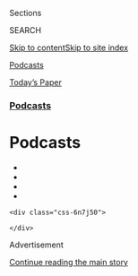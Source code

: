 <div id="app">

<div>

<div class="NYTAppHideMasthead css-zz1s19 e1suatyy0">

<div class="section css-ui9rw0 e1suatyy2">

<div class="css-11hrj97 er09x8g0">

<div class="css-6n7j50">

</div>

<span class="css-1dv1kvn">Sections</span>

<div class="css-10488qs">

<span class="css-1dv1kvn">SEARCH</span>

</div>

[Skip to content](#site-content)[Skip to site
index](#site-index)

</div>

<div id="masthead-section-label" class="css-1fnb9ct eaxe0e00">

[Podcasts](https://www.nytimes3xbfgragh.onion/spotlight/podcasts)

</div>

<div class="css-10698na e1huz5gh0">

</div>

</div>

<div id="masthead-bar-one" class="section hasLinks css-15hmgas e1csuq9d3">

<div class="css-uqyvli e1csuq9d0">

</div>

<div class="css-1uqjmks e1csuq9d1">

</div>

<div class="css-9e9ivx">

[](https://myaccount.nytimes3xbfgragh.onion/auth/login?response_type=cookie&client_id=vi)

</div>

<div class="css-1bvtpon e1csuq9d2">

[Today’s
Paper](https://www.nytimes3xbfgragh.onion/section/todayspaper)

</div>

</div>

</div>

</div>

<div data-aria-hidden="false">

<div id="site-content" data-role="main">

<div class="css-1ffjgkm">

</div>

<div id="collection-podcasts" class="section css-15h4p1b e9abtgs0">

<div class="css-1j21atc e1svk9qx1">

<div class="css-fmiefx e1svk9qx2">

<div class="css-1hk7r2m eu54l5x0">

<div id="sponsor-wrapper" class="css-7a1pgi eaca97t0" type="sponsor" hidden="">

<div id="sponsor-slug" class="css-1l4mleb eaca97t1" hidden="">

Supported by

</div>

[Continue reading the main
story](#after-sponsor)

<div id="sponsor" class="ad sponsor-wrapper" style="text-align:left;height:100%;display:block">

</div>

<div id="after-sponsor">

</div>

</div>

</div>

### <span class="css-hue6tr ezz4tcd1">[Podcasts](/spotlight/podcasts)</span>

</div>

<div class="css-nfcc9b e1svk9qx3">

<div class="css-vl9dhg e1svk9qx5">

<div class="css-1nrhkj6 e1svk9qx6">

# Podcasts

<div class="follow-button-placeholder" data-collection-id="">

</div>

<div class="css-d8bdto" data-role="toolbar" data-aria-label="Social Media Share buttons, Save button, and Comments Panel with current comment count" data-testid="share-tools">

  - 
  - 
  - 
  - 
    
    <div class="css-6n7j50">
    
    </div>

</div>

</div>

</div>

</div>

<div id="subheader-wrapper" class="css-1kieyps eaca97t0" type="subheader">

<div id="subheader-slug" class="css-1tag3rd eaca97t1">

Advertisement

</div>

[Continue reading the main
story](#after-subheader)

<div id="subheader" class="ad subheader-wrapper" style="text-align:center;height:100%;display:block">

</div>

<div id="after-subheader">

</div>

</div>

</div>

<div class="css-4svvz1 ekkqrpp0">

<div id="collection-highlights-container" class="section css-18l1u7x e46isfb1">

<div class="template-1 css-gfgt40 ekkqrpp1">

## Highlights

1.  ![<span class="css-kvjpws e1oaj3zl2"><span class="css-1dv1kvn">Credit</span></span>](https://static01.graylady3jvrrxbe.onion/images/2020/08/21/world/21daily-nba/merlin_175963434_3cd3a139-68c5-4791-a54c-090de23624a5-jumbo.jpg)
    
    <div class="css-gjijuv">
    
    ### The Daily
    
    ## [A Pandemic-Proof Bubble?](/2020/08/21/podcasts/the-daily/nba-coronavirus-basketball.html)
    
    The N.B.A. has sealed off its players and staff in a secure campus
    in Florida — a medical and social experiment unlike anything in the
    history of
    sports.
    
    <span class="css-me3p27"></span>
    
    </div>

2.  ![<span class="css-1nk1g0h e1oaj3zl2"><span class="css-1dv1kvn">Credit</span>Brian
    Rea</span>](https://static01.graylady3jvrrxbe.onion/images/2017/01/27/fashion/29modern/29modern-videoLarge.jpg)
    
    <div class="css-10wtrbd">
    
    ### Modern Love Podcast
    
    ## [Modern Love Podcast: Zawe Ashton Reads ‘Confronting Race, Religion and Her Heart’](/2020/06/24/style/modern-love-podcast-zawe-ashton.html)
    
    The “Velvet Buzzsaw” actress reads an essay about interracial
    relationships and
    self-acceptance.
    
    <span class="css-me3p27"></span>
    
    </div>

3.  ![<span class="css-1nk1g0h e1oaj3zl2"><span class="css-1dv1kvn">Credit</span></span>](https://static01.graylady3jvrrxbe.onion/images/2020/05/30/podcasts/rabbit-hole-album-art-article-pages/rabbit-hole-album-art-article-pages-videoLarge-v3.jpg)
    
    <div class="css-10wtrbd">
    
    ### Rabbit Hole
    
    ## [Eight: ‘We Go All’](/2020/06/04/podcasts/rabbit-hole-qanon-youtube-tiktok-virus.html)
    
    One QAnon believer’s journey through faith and loss — and what
    becomes of reality as we move
    online.
    
    <span class="css-me3p27"></span>
    
    </div>

4.  ![<span class="css-1nk1g0h e1oaj3zl2"><span class="css-1dv1kvn">Credit</span>Illustration
    by Tracy Ma/The New York
    Times</span>](https://static01.graylady3jvrrxbe.onion/images/2020/08/18/podcasts/14DAILY-2/14DAILY-2-videoLarge-v4.jpg)
    
    <div class="css-10wtrbd">
    
    ### the daily newsletter
    
    ## [Why ‘Cancel Culture’ Is a Distraction](/2020/08/14/podcasts/daily-newsletter-cancel-culture-beirut-protest.html)
    
    A reporter’s last thoughts before putting the phrase to
    rest.
    
    <span class="css-me3p27"></span><span class="css-1dydysp e4e4i5l3"></span><span class="css-9voj2j">By
    <span class="css-1baulvz last-byline" itemprop="name">Jonah Engel
    Bromwich</span></span>
    
    </div>

</div>

</div>

<div id="mid1-wrapper" class="css-1mn4oms eaca97t0" type="rank">

<div id="mid1-slug" class="css-1tag3rd eaca97t1">

Advertisement

</div>

[Continue reading the main
story](#after-mid1)

<div id="mid1" class="ad mid1-wrapper" style="text-align:center;height:100%;display:block">

</div>

<div id="after-mid1">

</div>

</div>

<div class="section 4-band css-jhqenn ep7jkp60">

## [The Daily](/column/the-daily)

[More in The Daily
    »](/column/the-daily)

1.  ![<span class="css-1hhnwbi e1oaj3zl2"><span class="css-1dv1kvn">Credit</span></span>](https://static01.graylady3jvrrxbe.onion/images/2020/08/16/opinion/20daily-biden/16senior1-videoLarge.jpg)
    
    <div class="css-10wtrbd">
    
    ## [Joe Biden’s 30-Year Quest](/2020/08/20/podcasts/the-daily/biden-election.html)
    
    The former vice president twice failed to secure the Democratic
    nomination. Now that he has succeeded, how much will his past
    mistakes affect his bid for the White
    House?
    
    <span class="css-me3p27"></span>
    
    </div>

2.  ![<span class="css-1hhnwbi e1oaj3zl2"><span class="css-1dv1kvn">Credit</span></span>](https://static01.graylady3jvrrxbe.onion/images/2020/08/19/world/19daily-dejoy/merlin_175343967_fc16f97e-a47d-437a-a042-6b5e49455304-videoLarge.jpg)
    
    <div class="css-10wtrbd">
    
    ## [The President, the Postal Service and the Election](/2020/08/19/podcasts/the-daily/dejoy-postal-service-trump.html)
    
    Recent cuts have raised a question: Is President Trump deliberately
    slowing the mail to help his chances in the
    election?
    
    <span class="css-me3p27"></span>
    
    </div>

3.  ![<span class="css-1hhnwbi e1oaj3zl2"><span class="css-1dv1kvn">Credit</span></span>](https://static01.graylady3jvrrxbe.onion/images/2020/08/18/world/18daily-uae/merlin_175656030_d1d0b45d-b690-4412-b29a-99974bc6dd97-videoLarge.jpg)
    
    <div class="css-10wtrbd">
    
    ## [A Dinner and a Deal](/2020/08/18/podcasts/the-daily/israel-UAE.html)
    
    The United Arab Emirates has become the first Arab country in nearly
    30 years to establish full diplomatic relations with Israel. It was
    a shift with a delicate dance behind
    it.
    
    <span class="css-me3p27"></span>
    
    </div>

4.  ![<span class="css-1hhnwbi e1oaj3zl2"><span class="css-1dv1kvn">Credit</span></span>](https://static01.graylady3jvrrxbe.onion/images/2020/08/17/world/17daily-warpspeed/17daily-warpspeed-videoLarge.jpg)
    
    <div class="css-10wtrbd">
    
    ## [Inside Operation Warp Speed](/2020/08/17/podcasts/the-daily/trump-coronavirus-vaccine-covid.html)
    
    The goal of the initiative is admirable: getting a coronavirus
    vaccine out to Americans and saving lives as soon as possible. It is
    not, however, without its
    problems.
    
    <span class="css-me3p27"></span>
    
    </div>

5.  ![<span class="css-1hhnwbi e1oaj3zl2"><span class="css-1dv1kvn">Credit</span></span>](https://static01.graylady3jvrrxbe.onion/images/2020/08/16/magazine/16mag-intelligence-02-copy/16mag-intelligence-02-videoLarge-v3.jpg)
    
    <div class="css-10wtrbd">
    
    ## [The Sunday Read: ‘Unwanted Truths’](/2020/08/16/podcasts/the-daily/trump-russia-intelligence.html)
    
    Inside President Trump’s battles with U.S. intelligence agencies
    
    <span class="css-me3p27"></span>
    
    </div>

</div>

<div class="section 5-band css-jhqenn ep7jkp60">

## [Modern Love Podcast](/column/modern-love-podcast)

[More in Modern Love Podcast
    »](/column/modern-love-podcast)

1.  ![<span class="css-1hhnwbi e1oaj3zl2"><span class="css-1dv1kvn">Credit</span>Brian
    Rea</span>](https://static01.graylady3jvrrxbe.onion/images/2020/06/19/fashion/23ML-jaramillo/merlin_154561071_143c362c-fcb7-4d88-8ae2-c938777c91b0-videoLarge.jpg)
    
    <div class="css-10wtrbd">
    
    ## [Modern Love Podcast: Ncuti Gatwa Reads ‘Why Can’t Men Say “I Love You” to Each Other?’](/2020/06/17/style/modern-love-podcast-ncuti-gatwa.html)
    
    The “Sex Education” star reads an essay about the oppressive codes
    regulating male
    behavior.
    
    <span class="css-me3p27"></span>
    
    </div>

2.  ![<span class="css-1hhnwbi e1oaj3zl2"><span class="css-1dv1kvn">Credit</span>David
    Chelsea</span>](https://static01.graylady3jvrrxbe.onion/images/2006/09/01/fashion/03LOVE_ready/03LOVE_ready-videoLarge-v3.jpg)
    
    <div class="css-10wtrbd">
    
    ## [Modern Love Podcast: Lorraine Toussaint Reads ‘Race Wasn’t an Issue to Him, Which Was an Issue to Me’](/2020/06/10/style/modern-love-podcast-lorraine-toussant-updated-poscript.html)
    
    This week, the Modern Love podcast revisits an essay about the need
    to acknowledge race in interracial
    relationships.
    
    <span class="css-me3p27"></span>
    
    </div>

3.  ![<span class="css-1hhnwbi e1oaj3zl2"><span class="css-1dv1kvn">Credit</span>David
    Chelsea</span>](https://static01.graylady3jvrrxbe.onion/images/2005/10/02/fashion/02MODERNLOVE/02MODERNLOVE-videoLarge.jpg)
    
    <div class="css-10wtrbd">
    
    ## [Modern Love Podcast: Hasan Minhaj Reads ‘Researching Jenna, Discovering Myself’](/2020/06/03/style/modern-love-podcast-hasan-minhaj.html)
    
    The host of “Patriot Act” reads an essay about how past trauma
    informs the
    present.
    
    <span class="css-me3p27"></span>
    
    </div>

4.  ![<span class="css-1hhnwbi e1oaj3zl2"><span class="css-1dv1kvn">Credit</span>Brian
    Rea</span>](https://static01.graylady3jvrrxbe.onion/images/2018/05/24/fashion/13LOVE/13LOVE-videoLarge.jpg)
    
    <div class="css-10wtrbd">
    
    ## [Modern Love Podcast: Saoirse Ronan Reads ‘Grappling With the Language of Love’](/2020/05/27/style/modern-love-podcast-saoirse-ronan.html)
    
    The Golden Globe winning actress reads an essay about a relationship
    limited by the lack of a common
    language.
    
    <span class="css-me3p27"></span>
    
    </div>

5.  ![<span class="css-1hhnwbi e1oaj3zl2"><span class="css-1dv1kvn">Credit</span>Brian
    Rea</span>](https://static01.graylady3jvrrxbe.onion/images/2018/02/18/fashion/18MODERNLOVE/18MODERNLOVE-videoLarge.jpg)
    
    <div class="css-10wtrbd">
    
    ## [Modern Love Podcast: Jameela Jamil Reads ‘How ‘Lolita’ Freed Me From My Own Humbert’](/2020/05/20/style/modern-love-podcast-jameela-jamil.html)
    
    The actress from “The Good Place” and the host of the “I Weigh”
    podcast reads an essay about escaping sexual abuse.
    
    <span class="css-me3p27"></span>
    
    </div>

</div>

<div id="mid2-wrapper" class="css-1mn4oms eaca97t0" type="rank">

<div id="mid2-slug" class="css-1tag3rd eaca97t1">

Advertisement

</div>

[Continue reading the main
story](#after-mid2)

<div id="mid2" class="ad mid2-wrapper" style="text-align:center;height:100%;display:block">

</div>

<div id="after-mid2">

</div>

</div>

<div class="section 4-band css-jhqenn ep7jkp60">

## [Still Processing](/column/still-processing-podcast)

[More in Still Processing
    »](/column/still-processing-podcast)

1.  ![<span class="css-1hhnwbi e1oaj3zl2"><span class="css-1dv1kvn">Credit</span>Chase
    Hall for The New York
    Times</span>](https://static01.graylady3jvrrxbe.onion/images/2020/07/23/multimedia/23stillprocessing-pix/23stillprocessing-pix-videoLarge.jpg)
    
    <div class="css-10wtrbd">
    
    ## [Ziwe May Destroy Hamilton](/2020/07/23/podcasts/hamilton-ziwe-discomfort.html)
    
    Welcome to the Age of
    Discomfort
    
    <span class="css-me3p27"></span><span class="css-1dydysp e4e4i5l3"></span><span class="css-9voj2j">By
    <span class="css-1baulvz" itemprop="name">Wesley Morris</span> and
    <span class="css-1baulvz last-byline" itemprop="name">Jenna
    Wortham</span></span>
    
    </div>

2.  ![<span class="css-1hhnwbi e1oaj3zl2"><span class="css-1dv1kvn">Credit</span></span>](https://static01.graylady3jvrrxbe.onion/images/2020/07/18/multimedia/16stillprocessing-pix/16stillprocessing-pix-videoLarge.jpg)
    
    <div class="css-10wtrbd">
    
    ## [Reparations for Aunt Jemima\!](/2020/07/16/podcasts/reparations-for-aunt-jemima.html)
    
    We explore the erasure of Aunt Jemima and the reconciliation of that
    icon.
    
    <span class="css-me3p27"></span><span class="css-1dydysp e4e4i5l3"></span><span class="css-9voj2j">By
    <span class="css-1baulvz" itemprop="name">Wesley Morris</span> and
    <span class="css-1baulvz last-byline" itemprop="name">Jenna
    Wortham</span></span>
    
    </div>

3.  ![<span class="css-1hhnwbi e1oaj3zl2"><span class="css-1dv1kvn">Credit</span></span>](https://static01.graylady3jvrrxbe.onion/images/2020/07/12/podcasts/09stillprocessing-image/09stillprocessing-image-videoLarge-v2.jpg)
    
    <div class="css-10wtrbd">
    
    ## [So Y’all Finally Get It](/2020/07/09/podcasts/still-processing-black-lives-matter.html)
    
    America just won’t let us
    rest.
    
    <span class="css-me3p27"></span><span class="css-1dydysp e4e4i5l3"></span><span class="css-9voj2j">By
    <span class="css-1baulvz" itemprop="name">Wesley Morris</span> and
    <span class="css-1baulvz last-byline" itemprop="name">Jenna
    Wortham</span></span>
    
    </div>

4.  ![<span class="css-1hhnwbi e1oaj3zl2"><span class="css-1dv1kvn">Credit</span></span>](https://static01.graylady3jvrrxbe.onion/images/2020/05/16/podcasts/14stillprocessing-image/14stillprocessing-image-videoLarge.jpg)
    
    <div class="css-10wtrbd">
    
    ## [New Loop, America](/2020/05/14/podcasts/still-processing-westworld-hollywood-utopia-dystopia.html)
    
    How dystopian and utopian shows like “Westworld” and “Hollywood” can
    help us map out a better
    future.
    
    <span class="css-me3p27"></span><span class="css-1dydysp e4e4i5l3"></span><span class="css-9voj2j">By
    <span class="css-1baulvz" itemprop="name">Wesley Morris</span> and
    <span class="css-1baulvz last-byline" itemprop="name">Jenna
    Wortham</span></span>
    
    </div>

5.  ![<span class="css-1hhnwbi e1oaj3zl2"><span class="css-1dv1kvn">Credit</span></span>](https://static01.graylady3jvrrxbe.onion/images/2020/04/28/pageoneplus/28sondheimjp-sp/28sondheimjp-sp-videoLarge-v7.jpg)
    
    <div class="css-10wtrbd">
    
    ## [Does This Phone Make Me Look Human?](/2020/05/07/podcasts/still-processing-internet-vulnerability-sondheim-parks-recreation.html)
    
    The internet is bringing us closer together — but will the intimacy
    last?
    
    <span class="css-me3p27"></span><span class="css-1dydysp e4e4i5l3"></span><span class="css-9voj2j">By
    <span class="css-1baulvz" itemprop="name">Wesley Morris</span> and
    <span class="css-1baulvz last-byline" itemprop="name">Jenna
    Wortham</span></span>
    
    </div>

</div>

<div class="section 4-band css-jhqenn ep7jkp60">

## [Popcast](/column/popcast-pop-music-podcast)

[More in Popcast
    »](/column/popcast-pop-music-podcast)

1.  ![<span class="css-1hhnwbi e1oaj3zl2"><span class="css-1dv1kvn">Credit</span>Santiago
    Felipe/Getty
    Images</span>](https://static01.graylady3jvrrxbe.onion/images/2020/08/18/arts/18popcast/merlin_170913834_aaee4730-b16c-47b6-8d82-5159894fd311-mediumThreeByTwo440.jpg)
    
    <div class="css-10wtrbd">
    
    ## [The Music Lost to Coronavirus, Part 1](/2020/08/18/arts/music/popcast-coronavirus-deaths.html)
    
    Remembering Joe Diffie, Mona Foot and DJ Black N
    Mild.
    
    <span class="css-me3p27"></span>
    
    </div>

2.  ![<span class="css-1hhnwbi e1oaj3zl2"><span class="css-1dv1kvn">Credit</span>Robyn
    Beck/Agence France-Presse — Getty
    Images</span>](https://static01.graylady3jvrrxbe.onion/images/2020/08/10/arts/10popcast/merlin_174653283_e3f65a02-c13c-4e15-b7e7-30fd80cef9d9-videoLarge.jpg)
    
    <div class="css-10wtrbd">
    
    ## [The Welcome Return of the Chicks](/2020/08/10/arts/music/popcast-the-chicks-gaslighter.html)
    
    How would Nashville be different if it hadn’t pushed the trio away?
    A conversation about “Gaslighter” and
    beyond.
    
    <span class="css-me3p27"></span>
    
    </div>

3.  ![<span class="css-1hhnwbi e1oaj3zl2"><span class="css-1dv1kvn">Credit</span>Beth
    Garrabrant</span>](https://static01.graylady3jvrrxbe.onion/images/2020/08/04/arts/04popcast/merlin_174962052_3ba6f89c-ca2a-4420-98b8-a5a3594f22db-videoLarge.jpg)
    
    <div class="css-10wtrbd">
    
    ## [Answering Your Questions About Taylor Swift’s ‘Folklore’](/2020/08/04/arts/music/taylor-swift-folklore-questions.html)
    
    Readers asked about Bon Iver, country music, Jack Antonoff and
    more.
    
    <span class="css-me3p27"></span>
    
    </div>

4.  ![<span class="css-1hhnwbi e1oaj3zl2"><span class="css-1dv1kvn">Credit</span>Valerie
    Macon/Agence France-Presse — Getty
    Images</span>](https://static01.graylady3jvrrxbe.onion/images/2020/07/27/arts/27popcast/27popcast-videoLarge.jpg)
    
    <div class="css-10wtrbd">
    
    ## [Taylor Swift’s ‘Folklore’: Let’s Discuss](/2020/07/27/arts/music/popcast-taylor-swift-folklore.html)
    
    On an album made entirely in quarantine, the singer and songwriter
    embarks in a fresh
    direction.
    
    <span class="css-me3p27"></span>
    
    </div>

5.  ![<span class="css-1hhnwbi e1oaj3zl2"><span class="css-1dv1kvn">Credit</span>Yara
    Nardi/Reuters</span>](https://static01.graylady3jvrrxbe.onion/images/2020/07/20/arts/20popcast/20popcast-videoLarge.jpg)
    
    <div class="css-10wtrbd">
    
    ## [Remembering Ennio Morricone, the Film Score Maestro](/2020/07/20/arts/music/popcast-ennio-morricone.html)
    
    His music was dynamic, bold and idiosyncratic, setting a high bar
    for composers connecting sound and vision.
    
    <span class="css-me3p27"></span>
    
    </div>

</div>

<div id="mid3-wrapper" class="css-1mn4oms eaca97t0" type="rank">

<div id="mid3-slug" class="css-1tag3rd eaca97t1">

Advertisement

</div>

[Continue reading the main
story](#after-mid3)

<div id="mid3" class="ad mid3-wrapper" style="text-align:center;height:100%;display:block">

</div>

<div id="after-mid3">

</div>

</div>

<div class="section 4-band css-jhqenn ep7jkp60">

## [The Book Review](/column/book-review-podcast)

[More in The Book Review
    »](/column/book-review-podcast)

1.  ![<span class="css-1hhnwbi e1oaj3zl2"><span class="css-1dv1kvn">Credit</span></span>](https://static01.graylady3jvrrxbe.onion/images/2020/07/28/books/review/Scott_Americans_Jones--Hagar/Scott_Americans_Jones--Hagar-mediumThreeByTwo440-v2.jpg)
    
    <div class="css-10wtrbd">
    
    ## [The Fictional World of Edward P. Jones](/2020/08/14/books/review/podcast-a-o-scott-edward-p-jones-eric-jay-dolin-furious-sky-hurricanes.html)
    
    A.O. Scott talks about Jones’s work and the American experience, and
    Eric Jay Dolin discusses “A Furious
    Sky.”
    
    <span class="css-me3p27"></span>
    
    </div>

2.  ![<span class="css-1hhnwbi e1oaj3zl2"><span class="css-1dv1kvn">Credit</span>.</span>](https://static01.graylady3jvrrxbe.onion/images/2020/08/04/books/03BOOKWILKERSON1/03BOOKWILKERSON1-videoLarge.jpg)
    
    <div class="css-10wtrbd">
    
    ## [Isabel Wilkerson Talks About ‘Caste’](/2020/08/07/books/review/podcast-isabel-wilkerson-caste-david-hill-vapors.html)
    
    Wilkerson describes the ideas about race in America that fuel her
    new book, and David Hill discusses “The
    Vapors.”
    
    <span class="css-me3p27"></span>
    
    </div>

3.  ![<span class="css-1hhnwbi e1oaj3zl2"><span class="css-1dv1kvn">Credit</span></span>](https://static01.graylady3jvrrxbe.onion/images/2020/07/31/books/31pod-cover/31pod-cover-videoLarge.jpg)
    
    <div class="css-10wtrbd">
    
    ## [The ‘Seductive Lure’ of Authoritarianism](/2020/07/31/books/review/podcast-twilight-democracy-anne-applebaum-eat-buddha-barbara-demick.html)
    
    Anne Applebaum discusses “Twilight of Democracy,” and Barbara Demick
    talks about “Eat the
    Buddha.”
    
    <span class="css-me3p27"></span>
    
    </div>

4.  ![<span class="css-1hhnwbi e1oaj3zl2"><span class="css-1dv1kvn">Credit</span></span>](https://static01.graylady3jvrrxbe.onion/images/2020/07/24/books/24pod-cover/24pod-cover-videoLarge.jpg)
    
    <div class="css-10wtrbd">
    
    ## [The Yearning for the Unexplained](/2020/07/24/books/review/podcast-colin-dickey-unexplained-miles-harvey-king-of-confidence.html)
    
    Colin Dickey talks about “The Unidentified,” and Miles Harvey
    discusses “The King of
    Confidence.”
    
    <span class="css-me3p27"></span>
    
    </div>

5.  ![<span class="css-1hhnwbi e1oaj3zl2"><span class="css-1dv1kvn">Credit</span></span>](https://static01.graylady3jvrrxbe.onion/images/2020/07/09/books/17podcover/17podcover-videoLarge-v2.png)
    
    <div class="css-10wtrbd">
    
    ## [Newt Gingrich and the Dawn of an Era](/2020/07/17/books/review/podcast-julian-zelizer-burning-down-house-newt-gingrich-notes-silencing-lacy-crawford.html)
    
    Julian E. Zelizer talks about “Burning Down the House,” and Lacy
    Crawford talks about “Notes on a Silencing.”
    
    <span class="css-me3p27"></span>
    
    </div>

</div>

<div class="section 5-band css-jhqenn ep7jkp60">

## [SUGAR CALLING](/column/sugar-calling)

[More in SUGAR CALLING
    »](/column/sugar-calling)

1.  ![<span class="css-1hhnwbi e1oaj3zl2"><span class="css-1dv1kvn">Credit</span></span>](https://static01.graylady3jvrrxbe.onion/images/2020/05/22/podcasts/20sugar-hajo3/merlin_156628830_b7d4172a-d0ab-42fd-ad2e-f457f44dee06-videoLarge.jpg)
    
    <div class="css-10wtrbd">
    
    ## [‘I Release You, Fear’](/2020/05/20/podcasts/sugar-calling-joy-harjo-poetry-virus.html)
    
    Cheryl Strayed talks with the poet Joy Harjo about beauty,
    prophecies and listening to your spiritual
    council.
    
    <span class="css-me3p27"></span>
    
    </div>

2.  ![<span class="css-1hhnwbi e1oaj3zl2"><span class="css-1dv1kvn">Credit</span></span>](https://static01.graylady3jvrrxbe.onion/images/2020/05/13/podcasts/13sugar-calling/13sugar-calling-videoLarge.jpg)
    
    <div class="css-10wtrbd">
    
    ## [‘There’s a Quiet All Over the World’](/2020/05/13/podcasts/sugar-calling-billy-collins-poetry-virus.html)
    
    Cheryl Strayed talks with the poet Billy Collins about memorization,
    “picture language” and the power of collective
    silence.
    
    <span class="css-me3p27"></span>
    
    </div>

3.  ![<span class="css-1hhnwbi e1oaj3zl2"><span class="css-1dv1kvn">Credit</span></span>](https://static01.graylady3jvrrxbe.onion/images/2020/05/06/podcasts/06sugarcalling/06sugarcalling-videoLarge.jpg)
    
    <div class="css-10wtrbd">
    
    ## [‘Whatever We Have, We Have to Work With It’](/2020/05/06/podcasts/sugar-calling-alice-walker-quarantine-virus.html)
    
    Cheryl Strayed talks with the writer Alice Walker about ancestors,
    solitude and the time it takes to
    heal.
    
    <span class="css-me3p27"></span>
    
    </div>

4.  ![<span class="css-1hhnwbi e1oaj3zl2"><span class="css-1dv1kvn">Credit</span></span>](https://static01.graylady3jvrrxbe.onion/images/2020/04/29/podcasts/29sugarcalliing-blume-sub/29sugarcalliing-blume-sub-videoLarge.jpg)
    
    <div class="css-10wtrbd">
    
    ## [‘This Terrible Thing Is Happening, but the World Goes On.’](/2020/04/29/podcasts/sugar-calling-judy-blume-quarantine-virus.html)
    
    Cheryl Strayed talks with the author Judy Blume about raising teens,
    losing religion and writing it all
    down.
    
    <span class="css-me3p27"></span>
    
    </div>

5.  ![<span class="css-1hhnwbi e1oaj3zl2"><span class="css-1dv1kvn">Credit</span></span>](https://static01.graylady3jvrrxbe.onion/images/2020/04/27/podcasts/22sugarcalling/22sugarcalling-videoLarge.jpg)
    
    <div class="css-10wtrbd">
    
    ## [‘You Don’t Take Dictation. You Find the Truth.’](/2020/04/22/podcasts/sugar-calling-amy-tan-quarantine-virus.html)
    
    Cheryl Strayed talks with the writer Amy Tan about family and the
    long arc of resilience.
    
    <span class="css-me3p27"></span>
    
    </div>

</div>

<div id="mid4-wrapper" class="css-1mn4oms eaca97t0" type="rank">

<div id="mid4-slug" class="css-1tag3rd eaca97t1">

Advertisement

</div>

[Continue reading the main
story](#after-mid4)

<div id="mid4" class="ad mid4-wrapper" style="text-align:center;height:100%;display:block">

</div>

<div id="after-mid4">

</div>

</div>

</div>

<div class="css-185go5a e1o5byef0">

<div class="css-15cbhtu">

  - [Latest](#stream-panel)
  - <span class="css-6n7j50">Search</span>
    <div class="control">
    <div class="label-container css-1dv1kvn">
    Search
    </div>
    <div class="css-wm4t3d">
    **<span id="clear-search-input" class="css-1dv1kvn">Clear this text
    input</span>
    </div>
    </div>
    <span class="css-1iovbfw"></span>

<div id="stream-panel" class="section css-8msx5b e1jz0cab1">

<div class="css-13mho3u">

1.  
    
    <div class="css-1cp3ece">
    
    <div class="css-1l4spti">
    
    [](/2020/08/20/podcasts/nice-white-parents-school.html)
    
    <div class="css-79elbk">
    
    ![](https://static01.graylady3jvrrxbe.onion/images/2020/07/30/podcasts/30nwp-art/nice-white-parents-album-art-thumbWide.jpg?quality=75&auto=webp&disable=upscale)
    
    </div>
    
    ## Episode Five: ‘We Know It When We See It’
    
    An unexpected last chapter. Some white parents start behaving
    differently.
    
    <div class="css-1nqbnmb ea5icrr0">
    
    </div>
    
    </div>
    
    <div class="css-1lc2l26 e1xfvim33">
    
    </div>
    
    </div>

2.  
    
    <div class="css-1cp3ece">
    
    <div class="css-1l4spti">
    
    [](/2020/08/14/podcasts/the-daily/protest-adidas-strike.html)
    
    <div class="css-79elbk">
    
    ![](https://static01.graylady3jvrrxbe.onion/images/2020/08/14/world/Daily-adidas/merlin_153212400_eb1626b8-785e-4854-b315-a6844f84e570-thumbWide.jpg?quality=75&auto=webp&disable=upscale)
    
    </div>
    
    ## Protesting Her Own Employer
    
    How an assistant apparel designer at Adidas came to lead daily
    protests against her employer’s handling of
    race.
    
    <div class="css-1nqbnmb ea5icrr0">
    
    </div>
    
    </div>
    
    <div class="css-1lc2l26 e1xfvim33">
    
    </div>
    
    </div>

3.  
    
    <div class="css-1cp3ece">
    
    <div class="css-1l4spti">
    
    [](/2020/08/13/podcasts/the-daily/school-reopening.html)
    
    <div class="css-79elbk">
    
    ![](https://static01.graylady3jvrrxbe.onion/images/2020/07/29/us/13daily/schools-reopening-coronavirus-image-thumbWide-v2.png?quality=75&auto=webp&disable=upscale)
    
    </div>
    
    ## Why Teachers Aren’t Ready to Reopen Schools
    
    The president is demanding schools return to in-person learning.
    Officials are answering that call. But teachers and their unions say
    many of those plans are
    unsafe.
    
    <div class="css-1nqbnmb ea5icrr0">
    
    </div>
    
    </div>
    
    <div class="css-1lc2l26 e1xfvim33">
    
    </div>
    
    </div>

4.  
    
    <div class="css-1cp3ece">
    
    <div class="css-1l4spti">
    
    [](/2020/08/13/podcasts/nice-white-parents-school.html)
    
    <div class="css-79elbk">
    
    ![](https://static01.graylady3jvrrxbe.onion/images/2020/07/30/podcasts/30nwp-art/nice-white-parents-album-art-thumbWide.jpg?quality=75&auto=webp&disable=upscale)
    
    </div>
    
    ## Episode Four: ‘Here’s Another Fun Thing You Can Do’
    
    Is it possible to limit the power of white
    parents?
    
    <div class="css-1nqbnmb ea5icrr0">
    
    </div>
    
    </div>
    
    <div class="css-1lc2l26 e1xfvim33">
    
    </div>
    
    </div>

5.  
    
    <div class="css-1cp3ece">
    
    <div class="css-1l4spti">
    
    [](/2020/08/12/podcasts/the-daily/biden-kamala-harris-vp.html)
    
    <div class="css-79elbk">
    
    ![](https://static01.graylady3jvrrxbe.onion/images/2020/08/12/world/12daily-harris/merlin_175589466_4176592c-09a0-4743-ac9f-268b2449ee4f-thumbWide.jpg?quality=75&auto=webp&disable=upscale)
    
    </div>
    
    ## A Historic V.P. Decision
    
    Joe Biden’s vice-presidential search has ended: Kamala Harris will
    be his running mate. How did he settle on the California
    senator?
    
    <div class="css-1nqbnmb ea5icrr0">
    
    </div>
    
    </div>
    
    <div class="css-1lc2l26 e1xfvim33">
    
    </div>
    
    </div>

6.  
    
    <div class="css-1cp3ece">
    
    <div class="css-1l4spti">
    
    [](/2020/08/11/podcasts/the-daily/cancel-culture.html)
    
    <div class="css-79elbk">
    
    ![](https://static01.graylady3jvrrxbe.onion/images/2020/08/12/style/11daily-cancelculture/28cancel-3-thumbWide.jpg?quality=75&auto=webp&disable=upscale)
    
    </div>
    
    ## Cancel Culture, Part 2: A Case Study
    
    A progressive Twitter user tried to stem one wave of social-media
    outrage — and found himself co-opted into
    another.
    
    <div class="css-1nqbnmb ea5icrr0">
    
    </div>
    
    </div>
    
    <div class="css-1lc2l26 e1xfvim33">
    
    </div>
    
    </div>

7.  
    
    <div class="css-1cp3ece">
    
    <div class="css-1l4spti">
    
    [](/2020/08/10/podcasts/the-daily/cancel-culture.html)
    
    <div class="css-79elbk">
    
    ![](https://static01.graylady3jvrrxbe.onion/images/2020/07/14/opinion/10daily-cancelculture/14douthatWeb-thumbWide.jpg?quality=75&auto=webp&disable=upscale)
    
    </div>
    
    ## Cancel Culture, Part 1: Where It Came From
    
    Many people claim to have been “canceled.” What does that mean? And
    how did it
    start?
    
    <div class="css-1nqbnmb ea5icrr0">
    
    </div>
    
    </div>
    
    <div class="css-1lc2l26 e1xfvim33">
    
    </div>
    
    </div>

8.  
    
    <div class="css-1cp3ece">
    
    <div class="css-1l4spti">
    
    [](/2020/08/09/podcasts/the-daily/quarantine-isolation.html)
    
    <div class="css-79elbk">
    
    ![](https://static01.graylady3jvrrxbe.onion/images/2020/08/09/podcasts/09daily-audm/09daily-audm-thumbWide-v2.jpg?quality=75&auto=webp&disable=upscale)
    
    </div>
    
    ## The Sunday Read: ‘A Speck in the Sea’
    
    This is a story about isolation — and the struggle to close the
    space between
    us.
    
    <div class="css-1nqbnmb ea5icrr0">
    
    </div>
    
    </div>
    
    <div class="css-1lc2l26 e1xfvim33">
    
    </div>
    
    </div>

9.  
    
    <div class="css-1cp3ece">
    
    <div class="css-1l4spti">
    
    [](/2020/08/07/podcasts/daily-newsletter-black-lives-matter-protests.html)
    
    <div class="css-79elbk">
    
    ![](https://static01.graylady3jvrrxbe.onion/images/2020/08/07/podcasts/07DAILY-NEWSLETTER-2/07DAILY-NEWSLETTER-2-thumbWide.jpg?quality=75&auto=webp&disable=upscale)
    
    </div>
    
    ### <span class="css-m70j1g">THE DAILY NEWSLETTER</span>
    
    ## ‘Hope is Really Important in This Work’
    
    Our interview with a longtime protester about her journey to the
    front lines.
    
    <div class="css-1nqbnmb ea5icrr0">
    
    By <span class="css-1n7hynb">Sydney
    Harper</span>
    
    </div>
    
    </div>
    
    <div class="css-1lc2l26 e1xfvim33">
    
    </div>
    
    </div>

10. 
    
    <div class="css-1cp3ece">
    
    <div class="css-1l4spti">
    
    [](/2020/08/07/podcasts/the-daily/Jack-dorsey-twitter-trump.html)
    
    <div class="css-79elbk">
    
    ![](https://static01.graylady3jvrrxbe.onion/images/2020/08/10/podcasts/10daily-dorsey/10daily-dorsey-thumbWide-v2.jpg?quality=75&auto=webp&disable=upscale)
    
    </div>
    
    ## Jack Dorsey on Twitter’s Mistakes
    
    The social network’s C.E.O. has plans to improve the platform. But
    will the changes be enough?
    
    <div class="css-1nqbnmb ea5icrr0">
    
    By <span class="css-1n7hynb">Lauren Jackson <span>and</span> Desiree
    Ibekwe</span>
    
    </div>
    
    </div>
    
    <div class="css-1lc2l26 e1xfvim33">
    
    </div>
    
    </div>

<div class="css-13mho3u">

<div class="css-1t62hi8">

<div class="css-1stvaey">

Show
More

<div>

<div style="border:0;clip:rect(0 0 0 0);height:1px;margin:-1px;overflow:hidden;white-space:nowrap;padding:0;width:1px;position:absolute" data-role="log" data-aria-live="assertive">

</div>

<div style="border:0;clip:rect(0 0 0 0);height:1px;margin:-1px;overflow:hidden;white-space:nowrap;padding:0;width:1px;position:absolute" data-role="log" data-aria-live="assertive">

</div>

<div style="border:0;clip:rect(0 0 0 0);height:1px;margin:-1px;overflow:hidden;white-space:nowrap;padding:0;width:1px;position:absolute" data-role="log" data-aria-live="polite">

</div>

<div style="border:0;clip:rect(0 0 0 0);height:1px;margin:-1px;overflow:hidden;white-space:nowrap;padding:0;width:1px;position:absolute" data-role="log" data-aria-live="polite">

</div>

</div>

</div>

</div>

</div>

</div>

<div class="css-g6hk37 supplemental">

<div id="mid5-wrapper" class="css-10wkyv7 eaca97t0" type="lede">

<div id="mid5-slug" class="css-1tag3rd eaca97t1">

Advertisement

</div>

[Continue reading the main
story](#after-mid5)

<div id="mid5" class="ad mid5-wrapper" style="text-align:center;height:100%;display:block;min-height:250px">

</div>

<div id="after-mid5">

</div>

</div>

<div id="mktg-wrapper" class="css-oxle51 eaca97t0" type="mktg">

<div id="mktg-slug" class="css-1tag3rd eaca97t1">

Advertisement

</div>

[Continue reading the main
story](#after-mktg)

<div id="mktg" class="ad mktg-wrapper" style="text-align:center;height:100%;display:block">

</div>

<div id="after-mktg">

</div>

</div>

</div>

</div>

</div>

</div>

</div>

</div>

## Site Index

<div>

</div>

## Site Information Navigation

  - [© <span>2020</span> <span>The New York Times
    Company</span>](https://help.nytimes3xbfgragh.onion/hc/en-us/articles/115014792127-Copyright-notice)

<!-- end list -->

  - [NYTCo](https://www.nytco.com/)
  - [Contact
    Us](https://help.nytimes3xbfgragh.onion/hc/en-us/articles/115015385887-Contact-Us)
  - [Work with us](https://www.nytco.com/careers/)
  - [Advertise](https://nytmediakit.com/)
  - [T Brand Studio](http://www.tbrandstudio.com/)
  - [Your Ad
    Choices](https://www.nytimes3xbfgragh.onion/privacy/cookie-policy#how-do-i-manage-trackers)
  - [Privacy](https://www.nytimes3xbfgragh.onion/privacy)
  - [Terms of
    Service](https://help.nytimes3xbfgragh.onion/hc/en-us/articles/115014893428-Terms-of-service)
  - [Terms of
    Sale](https://help.nytimes3xbfgragh.onion/hc/en-us/articles/115014893968-Terms-of-sale)
  - [Site
    Map](https://spiderbites.nytimes3xbfgragh.onion)
  - [Help](https://help.nytimes3xbfgragh.onion/hc/en-us)
  - [Subscriptions](https://www.nytimes3xbfgragh.onion/subscription?campaignId=37WXW)

</div>

</div>
